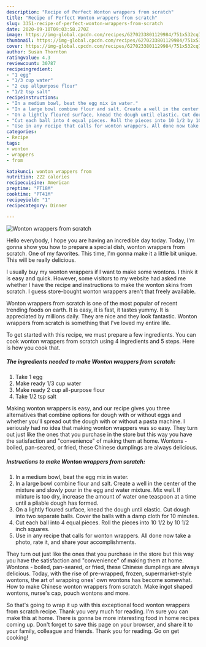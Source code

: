 ```yaml
---
description: "Recipe of Perfect Wonton wrappers from scratch"
title: "Recipe of Perfect Wonton wrappers from scratch"
slug: 3351-recipe-of-perfect-wonton-wrappers-from-scratch
date: 2020-09-10T09:03:58.270Z
image: https://img-global.cpcdn.com/recipes/6270233801129984/751x532cq70/wonton-wrappers-from-scratch-recipe-main-photo.jpg
thumbnail: https://img-global.cpcdn.com/recipes/6270233801129984/751x532cq70/wonton-wrappers-from-scratch-recipe-main-photo.jpg
cover: https://img-global.cpcdn.com/recipes/6270233801129984/751x532cq70/wonton-wrappers-from-scratch-recipe-main-photo.jpg
author: Susan Thornton
ratingvalue: 4.3
reviewcount: 30787
recipeingredient:
- "1 egg"
- "1/3 cup water"
- "2 cup allpurpose flour"
- "1/2 tsp salt"
recipeinstructions:
- "In a medium bowl, beat the egg mix in water."
- "In a large bowl combine flour and salt. Create a well in the center of the mixture and slowly pour in the egg and water mixture. Mix well. If mixture is too dry, increase the amount of water one teaspoon at a time until a pliable dough has formed."
- "On a lightly floured surface, knead the dough until elastic. Cut dough into two separate balls. Cover the balls with a damp cloth for 10 minutes."
- "Cut each ball into 4 equal pieces. Roll the pieces into 10 1/2 by 10 1/2 inch squares."
- "Use in any recipe that calls for wonton wrappers. All done now take a photo, rate it, and share your accomplishments."
categories:
- Recipe
tags:
- wonton
- wrappers
- from

katakunci: wonton wrappers from 
nutrition: 222 calories
recipecuisine: American
preptime: "PT18M"
cooktime: "PT41M"
recipeyield: "1"
recipecategory: Dinner

---
```



![Wonton wrappers from scratch](https://img-global.cpcdn.com/recipes/6270233801129984/751x532cq70/wonton-wrappers-from-scratch-recipe-main-photo.jpg)

Hello everybody, I hope you are having an incredible day today. Today, I'm gonna show you how to prepare a special dish, wonton wrappers from scratch. One of my favorites. This time, I'm gonna make it a little bit unique. This will be really delicious.

I usually buy my wonton wrappers if I want to make some wontons. I think it is easy and quick. However, some visitors to my website had asked me whether I have the recipe and instructions to make the wonton skins from scratch. I guess store-bought wonton wrappers aren&#39;t that freely available.

Wonton wrappers from scratch is one of the most popular of recent trending foods on earth. It is easy, it is fast, it tastes yummy. It is appreciated by millions daily. They are nice and they look fantastic. Wonton wrappers from scratch is something that I've loved my entire life.


To get started with this recipe, we must prepare a few ingredients. You can cook wonton wrappers from scratch using 4 ingredients and 5 steps. Here is how you cook that.

<!--inarticleads1-->

##### The ingredients needed to make Wonton wrappers from scratch:

1. Take 1 egg
1. Make ready 1/3 cup water
1. Make ready 2 cup all-purpose flour
1. Take 1/2 tsp salt


Making wonton wrappers is easy, and our recipe gives you three alternatives that combine options for dough with or without eggs and whether you&#39;ll spread out the dough with or without a pasta machine. I seriously had no idea that making wonton wrappers was so easy. They turn out just like the ones that you purchase in the store but this way you have the satisfaction and &#34;convenience&#34; of making them at home. Wontons - boiled, pan-seared, or fried, these Chinese dumplings are always delicious. 

<!--inarticleads2-->

##### Instructions to make Wonton wrappers from scratch:

1. In a medium bowl, beat the egg mix in water.
1. In a large bowl combine flour and salt. Create a well in the center of the mixture and slowly pour in the egg and water mixture. Mix well. If mixture is too dry, increase the amount of water one teaspoon at a time until a pliable dough has formed.
1. On a lightly floured surface, knead the dough until elastic. Cut dough into two separate balls. Cover the balls with a damp cloth for 10 minutes.
1. Cut each ball into 4 equal pieces. Roll the pieces into 10 1/2 by 10 1/2 inch squares.
1. Use in any recipe that calls for wonton wrappers. All done now take a photo, rate it, and share your accomplishments.


They turn out just like the ones that you purchase in the store but this way you have the satisfaction and &#34;convenience&#34; of making them at home. Wontons - boiled, pan-seared, or fried, these Chinese dumplings are always delicious. Today, with the rise of pre-wrapped, frozen, supermarket-style wontons, the art of wrapping ones&#39; own wontons has become somewhat. How to make Chinese wonton wrappers from scratch. Make ingot shaped wontons, nurse&#39;s cap, pouch wontons and more. 

So that's going to wrap it up with this exceptional food wonton wrappers from scratch recipe. Thank you very much for reading. I'm sure you can make this at home. There is gonna be more interesting food in home recipes coming up. Don't forget to save this page on your browser, and share it to your family, colleague and friends. Thank you for reading. Go on get cooking!
